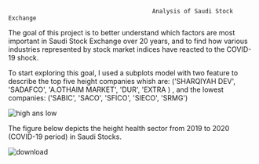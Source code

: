 

                           

                                             Analysis of Saudi Stock Exchange
    
 The goal of this project is to better understand which factors are most 
	important in Saudi Stock Exchange over 20 years, and to find how various industries represented
	by stock market indices have reacted to the COVID-19 shock.


To start exploring this goal,
I used a subplots model with two feature to describe the top five height companies whish are:
('SHARQIYAH DEV', 'SADAFCO', 'A.OTHAIM MARKET', 'DUR', 'EXTRA )
, and the  lowest companies:
('SABIC', 'SACO', 'SFICO', 'SIECO', 'SRMG')

![high ans low](https://user-images.githubusercontent.com/47127790/142238890-cd71d8d9-385a-46d9-89c0-ba665673fd7d.png)



 The figure below depicts the height health sector from 2019 to 2020 (COVID-19  period) in Saudi Stocks.
	
	
![download](https://user-images.githubusercontent.com/47127790/142242660-f3b63686-2625-4b03-9a9c-01c1707accf1.png)

